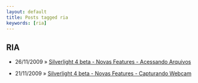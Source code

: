 ```yaml
---
layout: default
title: Posts tagged ria
keywords: [ria]
---
```

<h2 class="category">RIA</h2>
<ul class="posts">
<li>
<p>
<span class="date">26/11/2009</span> &raquo; 
<a href="/blog/silverlight-4-beta-%25e2%2580%2593-novas-features-%25e2%2580%2593-acessando-arquivos">Silverlight 4 beta - Novas Features - Acessando Arquivos</a>
</p>
</li> 
<li>
<p>
<span class="date">21/11/2009</span> &raquo; 
<a href="/blog/silverlight-4-capturando-webcam">Silverlight 4 beta - Novas Features - Capturando Webcam</a>
</p>
</li> 
</ul>
